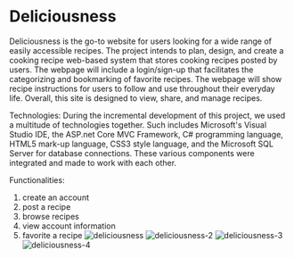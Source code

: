 # Deliciousness
Deliciousness is the go-to website for users looking for a wide range of easily accessible recipes. The project intends to plan, design, and create a cooking recipe web-based system that stores cooking recipes posted by users. The webpage will include a login/sign-up that facilitates the categorizing and bookmarking of favorite recipes. The webpage will show recipe instructions for users to follow and use throughout their everyday life. Overall, this site is designed to view, share, and manage recipes.

Technologies:
During the incremental development of this project, we used a multitude of technologies together. Such includes Microsoft's Visual Studio IDE, the ASP.net Core MVC Framework, C# programming language, HTML5 mark-up language, CSS3 style language, and the Microsoft SQL Server for database connections. These various components were integrated and made to work with each other.

Functionalities:
1. create an account
2. post a recipe
3. browse recipes
4. view account information
5. favorite a recipe
![deliciousness](https://github.com/glenda1015/Deliciousness/assets/85639833/ce8bdbad-c6ca-45b1-932d-d2ca603f8077)
![deliciousness-2](https://github.com/glenda1015/Deliciousness/assets/85639833/9361278a-4b8d-4722-a5ae-e3799ab0f677)
![deliciousness-3](https://github.com/glenda1015/Deliciousness/assets/85639833/94cd3ec6-ec62-4c25-a3ed-dbad1dde66e3)
![deliciousness-4](https://github.com/glenda1015/Deliciousness/assets/85639833/d4c6bb6c-0c6e-4aec-9bcb-b7934e5562d3)

